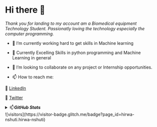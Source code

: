 # Hi there 👋

*Thank you for landing to my account am a Biomedical equipment Technology Student. Passionatly loving the technology especially the computer programming.*


- 🔭 I’m currently working hard to get skills in Machine learning
- 🌱 Currently Excelling Skills in python programming and Machine Learning in general
- 👯 I’m looking to collaborate on any project or Internship opportunities.


- 📫 How to reach me: 

:link: [LinkedIn](https://www.linkedin.com/in/hirwa-nshuti/)  

:link: [Twitter](https://twitter.com/__hirwa)


<details>
  <summary> 📫<b><i>GitHub Stats</i></b></summary>
  <img src="https://github-readme-stats.vercel.app/api?username=hirwa-nshuti&show_icons=true&theme=Minima" alt="Darsh Shah GitHub Stats" />
</details> 
![visitors](https://visitor-badge.glitch.me/badge?page_id=hirwa-nshuti.hirwa-nshuti)
